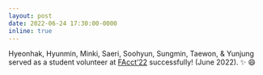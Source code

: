 ```yaml
---
layout: post
date: 2022-06-24 17:30:00-0000
inline: true
---
```


Hyeonhak, Hyunmin, Minki, Saeri, Soohyun, Sungmin,
Taewon, & Yunjung
served as a student volunteer at
<a href="https://facctconference.org/2022/">FAcct’22</a>
successfully! (June 2022). :sparkles: :smile:

